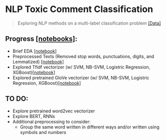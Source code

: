 # NLP Toxic Comment Classification
> Exploring NLP methods on a multi-label classification problem [[Data]](https://www.kaggle.com/c/jigsaw-toxic-comment-classification-challenge)

## Progress [[notebooks]](https://github.com/guolin1/NLP_ToxicCommentClassification/tree/master/notebooks):
- Brief EDA [[notebook]](https://github.com/guolin1/NLP_ToxicCommentClassification/blob/master/notebooks/0_eda.ipynb)
- Preprocessed Texts (Removed stop words, punctuations, digits, and Lemmatized) [[notebook]](https://github.com/guolin1/NLP_ToxicCommentClassification/blob/master/notebooks/1_preprocess.ipynb)
- Explored Tfidf vectorizer (w/ SVM, NB-SVM, Logistric Regression, XGBoost)[[notebook]](https://github.com/guolin1/NLP_ToxicCommentClassification/blob/master/notebooks/2_tfidf.ipynb)
- Explored pretrained GloVe vectorizer (w/ SVM, NB-SVM, Logistric Regression, XGBoost)[[notebook]](https://github.com/guolin1/NLP_ToxicCommentClassification/blob/master/notebooks/2_GloVe.ipynb)

## TO DO:
- Explore pretrained word2vec vectorizer
- Explore BERT, RNNs
- Additional preprocessing to consider: 
    - Group the same word written in different ways and/or written using symbols and numbers
    